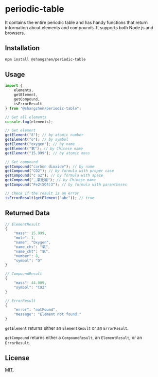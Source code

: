 # periodic-table

It contains the entire periodic table and has handy functions that return information about elements and compounds. It supports both Node.js and browsers.

## Installation

```bash
npm install @shangzhen/periodic-table
```

## Usage

```javascript
import {
    elements,
    getElement,
    getCompound,
    isErrorResult
} from "@shangzhen/periodic-table";

// Get all elements
console.log(elements);

// Get element
getElement("8"); // by atomic number
getElement("o"); // by symbol
getElement("oxygen"); // by name
getElement("氧"); // by Chinese name
getElement("15.999"); // by atomic mass

// Get compound
getCompound("carbon dioxide"); // by name
getCompound("CO2"); // by formula with proper case
getCompound("c o2"); // by formula with space
getCompound("二氧化碳"); // by Chinese name
getCompound("Fe2(SO4)3"); // by formula with parentheses

// Check if the result is an error
isErrorResult(getElement("abc")); // true
```

## Returned Data
```javascript
// ElementResult
{
    "mass": 15.999,
    "mole": 1,
    "name": "Oxygen",
    "name_chs": "氧",
    "name_cht": "氧",
    "number": 8,
    "symbol": "O"
}

// CompoundResult
{
    "mass": 44.009,
    "symbol": "CO2"
}

// ErrorResult
{
    "error": "notFound",
    "message": "Element not found."
}
```

`getElement` returns either an `ElementResult` or an `ErrorResult`.

`getCompound` returns either a `CompoundResult`, an `ElementResult`, or an `ErrorResult`.

## License

[MIT](LICENSE).
